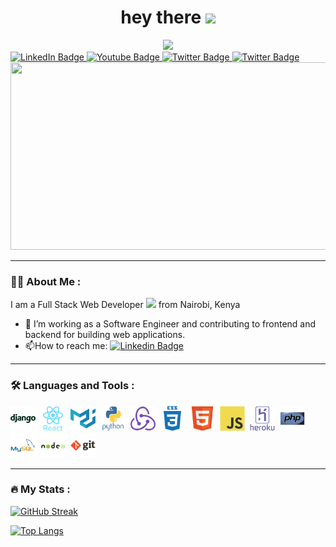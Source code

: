 <div id="header" align="center">
<h1>
  hey there
  <img src="https://media.giphy.com/media/hvRJCLFzcasrR4ia7z/giphy.gif" width="30px"/>
</h1>
  </div>



<div id="header" align="center">
  <img src="https://media.giphy.com/media/M9gbBd9nbDrOTu1Mqx/giphy.gif" width="100"/>
</div>
<div id="badges">
  <a href="https://www.linkedin.com/in/livingstone-kimani">
    <img src="https://img.shields.io/badge/LinkedIn-blue?style=for-the-badge&logo=linkedin&logoColor=white" alt="LinkedIn Badge"/>
  </a>
  <a href="https://www.youtube.com/channel/UCZ7OS_qDV2AQ9mamOg5kc_Q">
    <img src="https://img.shields.io/badge/YouTube-red?style=for-the-badge&logo=youtube&logoColor=white" alt="Youtube Badge"/>
  </a>
  <a href="https://twitter.com/stonekimani">
    <img src="https://img.shields.io/badge/Twitter-blue?style=for-the-badge&logo=twitter&logoColor=white" alt="Twitter Badge"/>
  </a>
  <a href="https://www.compiteks.co.ke">
    <img src="https://img.shields.io/badge/compiteks-blue?style=for-the-badge&logo=computer&logoColor=white" alt="Twitter Badge"/>
  </a>
</div>

<div align="center">
  <img src="https://media.giphy.com/media/jdPMeyv9rn0hZHh8n9/giphy.gif" width="600" height="300"/>
  
</div>

---

### :man_technologist: About Me :
I am a Full Stack Web Developer <img src="https://media.giphy.com/media/WUlplcMpOCEmTGBtBW/giphy.gif" width="30"> from Nairobi, Kenya

- :telescope: I’m working as a Software Engineer and contributing to frontend and backend for building web applications.
- :mailbox:How to reach me: [![Linkedin Badge](https://img.shields.io/badge/-Kimani-blue?style=flat&logo=Linkedin&logoColor=white)](https://www.linkedin.com/in/livingstone-kimani)
---
### :hammer_and_wrench: Languages and Tools :
<div>
  <img src="https://github.com/devicons/devicon/blob/master/icons/django/django-plain-wordmark.svg" title="Dango"  alt="Django" width="40" height="40"/>&nbsp;
  <img src="https://github.com/devicons/devicon/blob/master/icons/react/react-original-wordmark.svg" title="React" alt="React" width="40" height="40"/>&nbsp;
  <img src="https://github.com/devicons/devicon/blob/master/icons/materialui/materialui-original.svg" title="Material UI" alt="Material UI" width="40" height="40"/>&nbsp;
  <img src="https://github.com/devicons/devicon/blob/master/icons/python/python-original-wordmark.svg" title="Python" alt="Python" width="40" height="40"/>&nbsp;
  <img src="https://github.com/devicons/devicon/blob/master/icons/redux/redux-original.svg" title="Redux" alt="Redux " width="40" height="40"/>&nbsp;
  <img src="https://github.com/devicons/devicon/blob/master/icons/css3/css3-plain-wordmark.svg"  title="CSS3" alt="CSS" width="40" height="40"/>&nbsp;
  <img src="https://github.com/devicons/devicon/blob/master/icons/html5/html5-original.svg" title="HTML5" alt="HTML" width="40" height="40"/>&nbsp;
  <img src="https://github.com/devicons/devicon/blob/master/icons/javascript/javascript-original.svg" title="JavaScript" alt="JavaScript" width="40" height="40"/>&nbsp;  
  <img src="https://github.com/devicons/devicon/blob/master/icons/heroku/heroku-original-wordmark.svg" title="Heroku" alt="Heroku" width="40" height="40"/>&nbsp; 
  <img src="https://github.com/devicons/devicon/blob/master/icons/php/php-original.svg" title="PHP" alt="PHP" width="40" height="40"/>&nbsp; 
  <img src="https://github.com/devicons/devicon/blob/master/icons/mysql/mysql-original-wordmark.svg" title="MySQL"  alt="MySQL" width="40" height="40"/>&nbsp;
  <img src="https://github.com/devicons/devicon/blob/master/icons/nodejs/nodejs-original-wordmark.svg" title="NodeJS" alt="NodeJS" width="40" height="40"/>&nbsp;
  <img src="https://github.com/devicons/devicon/blob/master/icons/git/git-original-wordmark.svg" title="Git" alt="Git" width="40" height="40"/>&nbsp;
</div>

---

### :fire: My Stats :

[![GitHub Streak](http://github-readme-streak-stats.herokuapp.com?user=kimsy254&theme=dark&background=000000)](https://git.io/streak-stats)

[![Top Langs](https://github-readme-stats.vercel.app/api/top-langs/?username=kimsy254&layout=compact&theme=vision-friendly-dark)](https://github.com/anuraghazra/github-readme-stats)
